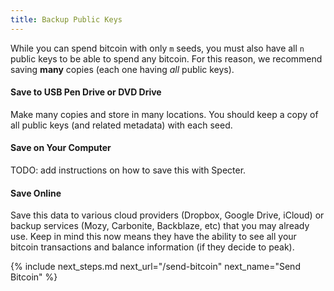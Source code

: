 ```yaml
---
title: Backup Public Keys
---
```


While you can spend bitcoin with only `m` seeds, you must also have all `n` public keys to be able to spend any bitcoin.
For this reason, we recommend saving **many** copies (each one having *all* public keys).

#### Save to USB Pen Drive or DVD Drive
Make many copies and store in many locations.
You should keep a copy of all public keys (and related metadata) with each seed.

#### Save on Your Computer
TODO: add instructions on how to save this with Specter.

#### Save Online
Save this data to various cloud providers (Dropbox, Google Drive, iCloud) or backup services (Mozy, Carbonite, Backblaze, etc) that you may already use.
Keep in mind this now means they have the ability to see all your bitcoin transactions and balance information (if they decide to peak).


{% include next_steps.md next_url="/send-bitcoin" next_name="Send Bitcoin" %}
